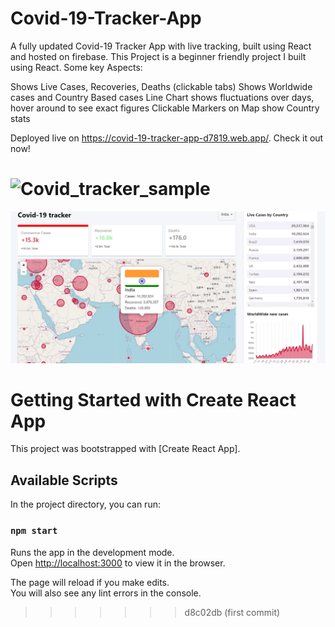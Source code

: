 # Covid-19-Tracker-App
A fully updated Covid-19 Tracker App with live tracking, built using React and hosted on firebase.
This Project is a beginner friendly project I built using React. Some key Aspects:

Shows Live Cases, Recoveries, Deaths (clickable tabs)
Shows Worldwide cases and Country Based cases
Line Chart shows fluctuations over days, hover around to see exact figures
Clickable Markers on Map show Country stats


Deployed live on https://covid-19-tracker-app-d7819.web.app/.
Check it out now!

![Covid_tracker_sample](https://user-images.githubusercontent.com/60267353/158013345-3d607100-35c4-4475-b428-5c2c25dcd239.png)
=======

![](Covid_tracker_sample.PNG)

# Getting Started with Create React App

This project was bootstrapped with [Create React App].

## Available Scripts

In the project directory, you can run:

### `npm start`

Runs the app in the development mode.\
Open [http://localhost:3000](http://localhost:3000) to view it in the browser.

The page will reload if you make edits.\
You will also see any lint errors in the console.
>>>>>>> d8c02db (first commit)
